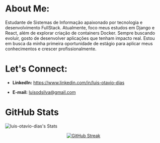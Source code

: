 # About Me:
Estudante de Sistemas de Informação apaixonado por tecnologia e desenvolvimento FullStack. Atualmente, foco meus estudos em Django e React, além de explorar criação de containers Docker. Sempre buscando evoluir, gosto de desenvolver aplicações que tenham impacto real. Estou em busca da minha primeira oportunidade de estágio para aplicar meus conhecimentos e crescer profissionalmente.


# Let's Connect:
 - **LinkedIn:**
   https://www.linkedin.com/in/luis-otavio-dias

 - **E-mail:** luisodsilva@gmail.com
###

#  GitHub Stats
![luis-otavio-dias's Stats](https://github-readme-stats.vercel.app/api?username=luis-otavio-dias&theme=github_dark&show_icons=true&card_width=450&hide_border=false&count_private=true)
<div style="display: flex; justify-content: space-around;">
   <a href="https://git.io/streak-stats">
        <img src="https://github-readme-streak-stats-eight.vercel.app?user=luis-otavio-dias&theme=github-dark-blue&card_width=450&card_height=200&background=FF5B5B00&currStreakNum=9B9B9B&sideLabels=9B9B9B&currStreakLabel=9B9B9B" alt="GitHub Streak"/>
    </a>
</div>
